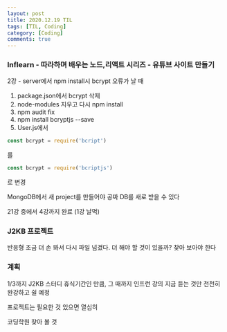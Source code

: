 ```yaml
---
layout: post
title: 2020.12.19 TIL
tags: [TIL, Coding]
category: [Coding]
comments: true
---
```


### Inflearn - 따라하며 배우는 노드,리액트 시리즈 - 유튜브 사이트 만들기

2강 - server에서 npm install시 bcrypt 오류가 날 때

1. package.json에서 bcrypt 삭제
2. node-modules 지우고 다시 npm install
3. npm audit fix
4. npm install bcryptjs --save
5. User.js에서 

```javascript
const bcrypt = require('bcript')
```

를

```javascript
const bcrypt = require('bcriptjs')
```

로 변경

MongoDB에서 새 project를 만들어야 공짜 DB를 새로 받을 수 있다

21강 중에서 4강까지 완료 (1강 날먹)

### J2KB 프로젝트

반응형 조금 더 손 봐서 다시 파일 넘겼다.
더 해야 할 것이 있을까? 찾아 보아야 한다

### 계획

1/3까지 J2KB 스터디 휴식기간인 만큼,
그 때까지 인프런 강의 지금 듣는 것만 천천히 완강하고 쉴 예정

프로젝트는 필요한 것 있으면 열심히

코딩학원 찾아 볼 것
